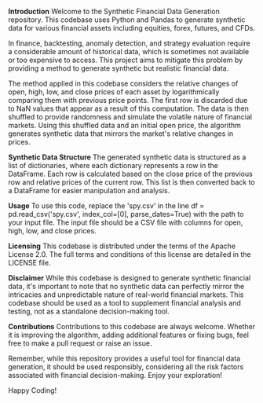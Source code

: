 **Introduction**
Welcome to the Synthetic Financial Data Generation repository. This codebase uses Python and Pandas to generate synthetic data for various financial assets including equities, forex, futures, and CFDs.

In finance, backtesting, anomaly detection, and strategy evaluation require a considerable amount of historical data, which is sometimes not available or too expensive to access. This project aims to mitigate this problem by providing a method to generate synthetic but realistic financial data.

The method applied in this codebase considers the relative changes of open, high, low, and close prices of each asset by logarithmically comparing them with previous price points. The first row is discarded due to NaN values that appear as a result of this computation. The data is then shuffled to provide randomness and simulate the volatile nature of financial markets. Using this shuffled data and an initial open price, the algorithm generates synthetic data that mirrors the market's relative changes in prices.

**Synthetic Data Structure**
The generated synthetic data is structured as a list of dictionaries, where each dictionary represents a row in the DataFrame. Each row is calculated based on the close price of the previous row and relative prices of the current row. This list is then converted back to a DataFrame for easier manipulation and analysis.

**Usage**
To use this code, replace the 'spy.csv' in the line df = pd.read_csv('spy.csv', index_col=[0], parse_dates=True) with the path to your input file. The input file should be a CSV file with columns for open, high, low, and close prices.

**Licensing**
This codebase is distributed under the terms of the Apache License 2.0. The full terms and conditions of this license are detailed in the LICENSE file.

**Disclaimer**
While this codebase is designed to generate synthetic financial data, it's important to note that no synthetic data can perfectly mirror the intricacies and unpredictable nature of real-world financial markets. This codebase should be used as a tool to supplement financial analysis and testing, not as a standalone decision-making tool.

**Contributions**
Contributions to this codebase are always welcome. Whether it is improving the algorithm, adding additional features or fixing bugs, feel free to make a pull request or raise an issue.

Remember, while this repository provides a useful tool for financial data generation, it should be used responsibly, considering all the risk factors associated with financial decision-making. Enjoy your exploration!

Happy Coding!

